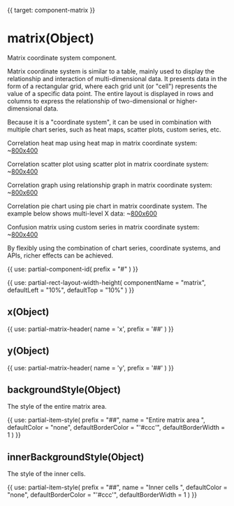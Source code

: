 {{ target: component-matrix }}

# matrix(Object)

Matrix coordinate system component.

Matrix coordinate system is similar to a table, mainly used to display the relationship and interaction of multi-dimensional data. It presents data in the form of a rectangular grid, where each grid unit (or "cell") represents the value of a specific data point. The entire layout is displayed in rows and columns to express the relationship of two-dimensional or higher-dimensional data.

Because it is a "coordinate system", it can be used in combination with multiple chart series, such as heat maps, scatter plots, custom series, etc.

Correlation heat map using heat map in matrix coordinate system:
~[800x400](${galleryViewPath}matrix-correlation-heatmap&edit=1&reset=1)

Correlation scatter plot using scatter plot in matrix coordinate system:
~[800x400](${galleryViewPath}matrix-correlation-scatter&edit=1&reset=1)

Correlation graph using relationship graph in matrix coordinate system:
~[800x600](${galleryViewPath}matrix-graph&edit=1&reset=1)

Correlation pie chart using pie chart in matrix coordinate system. The example below shows multi-level X data:
~[800x600](${galleryViewPath}matrix-pie&edit=1&reset=1)

Confusion matrix using custom series in matrix coordinate system:
~[800x400](${galleryViewPath}matrix-confusion&edit=1&reset=1)

By flexibly using the combination of chart series, coordinate systems, and APIs, richer effects can be achieved.

{{ use: partial-component-id(
    prefix = "#"
) }}

{{ use: partial-rect-layout-width-height(
    componentName = "matrix",
    defaultLeft = "10%",
    defaultTop = "10%"
) }}

## x(Object)

{{ use: partial-matrix-header(
    name = 'x',
    prefix = '##'
) }}

## y(Object)

{{ use: partial-matrix-header(
    name = 'y',
    prefix = '##'
) }}

## backgroundStyle(Object)

The style of the entire matrix area.

{{ use: partial-item-style(
    prefix = "##",
    name = "Entire matrix area ",
    defaultColor = "none",
    defaultBorderColor = "'#ccc'",
    defaultBorderWidth = 1
) }}

## innerBackgroundStyle(Object)

The style of the inner cells.

{{ use: partial-item-style(
    prefix = "##",
    name = "Inner cells ",
    defaultColor = "none",
    defaultBorderColor = "'#ccc'",
    defaultBorderWidth = 1
) }}
